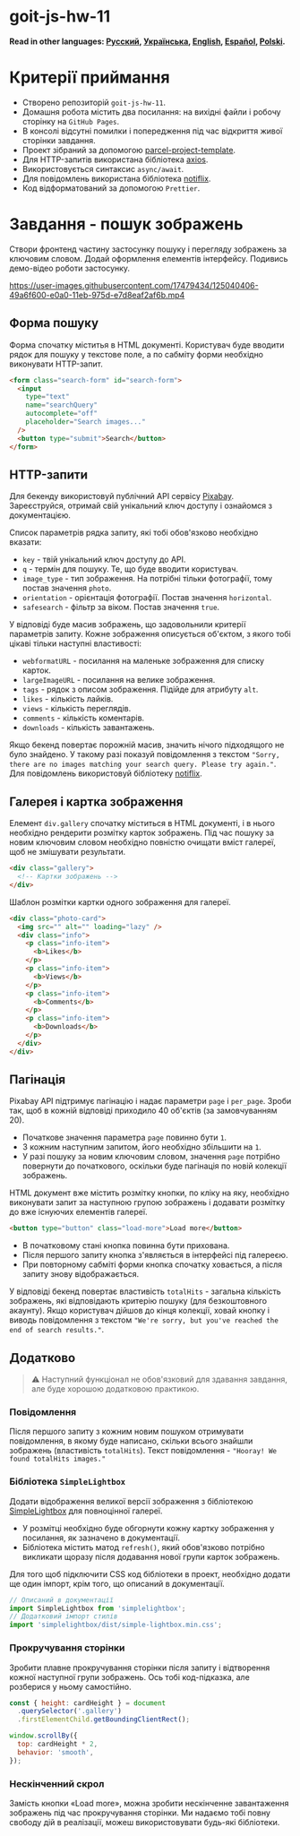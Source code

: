 # goit-js-hw-11
**Read in other languages: [Русский](README.md), [Українська](README.ua.md),
[English](README.en.md), [Español](README.es.md), [Polski](README.pl.md).**

# Критерії приймання

- Створено репозиторій `goit-js-hw-11`.
- Домашня робота містить два посилання: на вихідні файли і робочу сторінку на `GitHub Pages`.
- В консолі відсутні помилки і попередження під час відкриття живої сторінки завдання.
- Проект зібраний за допомогою
  [parcel-project-template](https://github.com/goitacademy/parcel-project-template).
- Для HTTP-запитів використана бібліотека [axios](https://axios-http.com/).
- Використовується синтаксис `async/await`.
- Для повідомлень використана бібліотека
  [notiflix](https://github.com/notiflix/Notiflix#readme).
- Код відформатований за допомогою `Prettier`.

# Завдання - пошук зображень

Створи фронтенд частину застосунку пошуку і перегляду зображень за ключовим словом. Додай оформлення елементів інтерфейсу. Подивись демо-відео роботи застосунку.

https://user-images.githubusercontent.com/17479434/125040406-49a6f600-e0a0-11eb-975d-e7d8eaf2af6b.mp4

## Форма пошуку

Форма спочатку міститья в HTML документі. Користувач буде вводити рядок для пошуку у текстове поле, а по сабміту форми необхідно виконувати HTTP-запит.

```html
<form class="search-form" id="search-form">
  <input
    type="text"
    name="searchQuery"
    autocomplete="off"
    placeholder="Search images..."
  />
  <button type="submit">Search</button>
</form>
```

## HTTP-запити

Для бекенду використовуй публічний API сервісу [Pixabay](https://pixabay.com/api/docs/). Зареєструйся, отримай свій унікальний ключ доступу і ознайомся з документацією.

Список параметрів рядка запиту, які тобі обов'язково необхідно вказати:

- `key` - твій унікальний ключ доступу до API.
- `q` - термін для пошуку. Те, що буде вводити користувач.
- `image_type` - тип зображення. На потрібні тільки фотографії, тому постав значення `photo`.
- `orientation` - орієнтація фотографії. Постав значення `horizontal`.
- `safesearch` - фільтр за віком. Постав значення `true`.

У відповіді буде масив зображень, що задовольнили критерії параметрів запиту. Кожне зображення описується об'єктом, з якого тобі цікаві тільки наступні властивості:

- `webformatURL` - посилання на маленьке зображення для списку карток.
- `largeImageURL` - посилання на велике зображення.
- `tags` - рядок з описом зображення. Підійде для атрибуту `alt`.
- `likes` - кількість лайків.
- `views` - кількість переглядів.
- `comments` - кількість коментарів.
- `downloads` - кількість завантажень.

Якщо бекенд повертає порожній масив, значить нічого підходящого не було знайдено. У такому разі показуй повідомлення з текстом `"Sorry, there are no images matching your search query. Please try again."`. Для повідомлень використовуй бібліотеку [notiflix](https://github.com/notiflix/Notiflix#readme).

## Галерея і картка зображення

Елемент `div.gallery` спочатку міститься в HTML документі, і в нього необхідно рендерити розмітку карток зображень. Під час пошуку за новим ключовим словом необхідно повністю очищати вміст галереї, щоб не змішувати результати.

```html
<div class="gallery">
  <!-- Картки зображень -->
</div>
```

Шаблон розмітки картки одного зображення для галереї.

```html
<div class="photo-card">
  <img src="" alt="" loading="lazy" />
  <div class="info">
    <p class="info-item">
      <b>Likes</b>
    </p>
    <p class="info-item">
      <b>Views</b>
    </p>
    <p class="info-item">
      <b>Comments</b>
    </p>
    <p class="info-item">
      <b>Downloads</b>
    </p>
  </div>
</div>
```

## Пагінація

Pixabay API підтримує пагінацію і надає параметри `page` і `per_page`. Зроби так, щоб в кожній відповіді приходило 40 об'єктів (за замовчуванням 20).

- Початкове значення параметра `page` повинно бути `1`.
- З кожним наступним запитом, його необхідно збільшити на `1`.
- У разі пошуку за новим ключовим словом, значення `page` потрібно повернути до початкового, оскільки буде пагінація по новій колекції зображень.

HTML документ вже містить розмітку кнопки, по кліку на яку, необхідно виконувати запит за наступною групою зображень і додавати розмітку до вже існуючих елементів галереї.

```html
<button type="button" class="load-more">Load more</button>
```

- В початковому стані кнопка повинна бути прихована.
- Після першого запиту кнопка з'являється в інтерфейсі під галереєю.
- При повторному сабміті форми кнопка спочатку ховається, а після запиту знову відображається.

У відповіді бекенд повертає властивість `totalHits` - загальна кількість зображень, які відповідають критерію пошуку (для безкоштовного акаунту). Якщо користувач дійшов до кінця колекції, ховай кнопку і виводь повідомлення з текстом `"We're sorry, but you've reached the end of search results."`.

## Додатково

> ⚠️ Наступний функціонал не обов'язковий для здавання завдання, але буде хорошою додатковою практикою.

### Повідомлення

Після першого запиту з кожним новим пошуком отримувати повідомлення, в якому буде написано, скільки всього знайшли зображень (властивість `totalHits`). Текст повідомлення - `"Hooray! We found totalHits images."`

### Бібліотека `SimpleLightbox`

Додати відображення великої версії зображення з бібліотекою [SimpleLightbox](https://simplelightbox.com/) для повноцінної галереї.

- У розмітці необхідно буде обгорнути кожну картку зображення у посилання, як зазначено в документації.
- Бібліотека містить матод `refresh()`, який обов'язково потрібно викликати щоразу після додавання нової групи карток зображень.

Для того щоб підключити CSS код бібліотеки в проект, необхідно додати ще один імпорт, крім того, що описаний в документації.

```js
// Описаний в документації
import SimpleLightbox from 'simplelightbox';
// Додатковий імпорт стилів
import 'simplelightbox/dist/simple-lightbox.min.css';
```

### Прокручування сторінки

Зробити плавне прокручування сторінки після запиту і відтворення кожної наступної групи зображень. Ось тобі код-підказка, але розберися у ньому самостійно.

```js
const { height: cardHeight } = document
  .querySelector('.gallery')
  .firstElementChild.getBoundingClientRect();

window.scrollBy({
  top: cardHeight * 2,
  behavior: 'smooth',
});
```

### Нескінченний скрол

Замість кнопки «Load more», можна зробити нескінченне завантаження зображень під час прокручування сторінки. Ми надаємо тобі повну свободу дій в реалізації, можеш використовувати будь-які бібліотеки.
